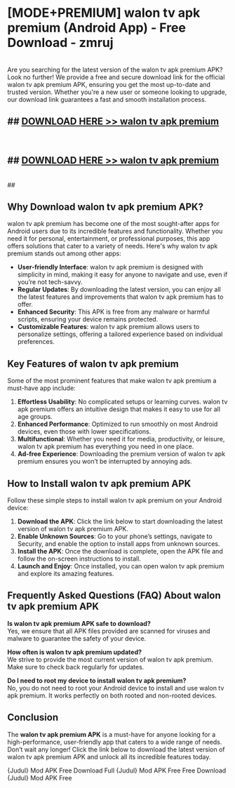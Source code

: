 # [MODE+PREMIUM] walon tv apk premium (Android App) - Free Download - zmruj <br>
<br>
Are you searching for the latest version of the walon tv apk premium APK? Look no further! We provide a free and secure download link for the official walon tv apk premium APK, ensuring you get the most up-to-date and trusted version. Whether you're a new user or someone looking to upgrade, our download link guarantees a fast and smooth installation process.


## ##  [DOWNLOAD HERE >> walon tv apk premium](http://freeplayer.one?title=walon_tv_apk_premium&ref=apk1)
  <br>

##  ## [DOWNLOAD HERE >> walon tv apk premium](http://freeplayer.one?title=walon_tv_apk_premium&ref=apk1)
  <br>
  ##



## Why Download walon tv apk premium APK?

walon tv apk premium has become one of the most sought-after apps for Android users due to its incredible features and functionality. Whether you need it for personal, entertainment, or professional purposes, this app offers solutions that cater to a variety of needs. Here's why walon tv apk premium stands out among other apps:

- **User-friendly Interface**: walon tv apk premium is designed with simplicity in mind, making it easy for anyone to navigate and use, even if you’re not tech-savvy.
- **Regular Updates**: By downloading the latest version, you can enjoy all the latest features and improvements that walon tv apk premium has to offer.
- **Enhanced Security**: This APK is free from any malware or harmful scripts, ensuring your device remains protected.
- **Customizable Features**: walon tv apk premium allows users to personalize settings, offering a tailored experience based on individual preferences.

## Key Features of walon tv apk premium

Some of the most prominent features that make walon tv apk premium a must-have app include:

1. **Effortless Usability**: No complicated setups or learning curves. walon tv apk premium offers an intuitive design that makes it easy to use for all age groups.
2. **Enhanced Performance**: Optimized to run smoothly on most Android devices, even those with lower specifications.
3. **Multifunctional**: Whether you need it for media, productivity, or leisure, walon tv apk premium has everything you need in one place.
4. **Ad-free Experience**: Downloading the premium version of walon tv apk premium ensures you won’t be interrupted by annoying ads.

## How to Install walon tv apk premium APK

Follow these simple steps to install walon tv apk premium on your Android device:

1. **Download the APK**: Click the link below to start downloading the latest version of walon tv apk premium APK.
2. **Enable Unknown Sources**: Go to your phone’s settings, navigate to Security, and enable the option to install apps from unknown sources.
3. **Install the APK**: Once the download is complete, open the APK file and follow the on-screen instructions to install.
4. **Launch and Enjoy**: Once installed, you can open walon tv apk premium and explore its amazing features.

## Frequently Asked Questions (FAQ) About walon tv apk premium APK

**Is walon tv apk premium APK safe to download?**  
Yes, we ensure that all APK files provided are scanned for viruses and malware to guarantee the safety of your device.

**How often is walon tv apk premium updated?**  
We strive to provide the most current version of walon tv apk premium. Make sure to check back regularly for updates.

**Do I need to root my device to install walon tv apk premium?**  
No, you do not need to root your Android device to install and use walon tv apk premium. It works perfectly on both rooted and non-rooted devices.

## Conclusion

The **walon tv apk premium APK** is a must-have for anyone looking for a high-performance, user-friendly app that caters to a wide range of needs. Don’t wait any longer! Click the link below to download the latest version of walon tv apk premium APK and unlock all its incredible features today.

{Judul} Mod APK Free
Download Full {Judul} Mod APK Free
Free Download {Judul} Mod APK Free

